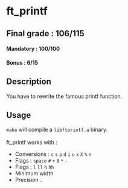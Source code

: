 # ft_printf

## Final grade : 106/115

#### Mandatory : 100/100
#### Bonus : 6/15

## Description

You have to rewrite the famous printf function. <br>

## Usage

``make`` will compile a ``libftprintf.a`` binary.
<br><br>
ft_printf works with :
* Conversions : ``c`` ``s`` ``p`` ``d`` ``i`` ``u`` ``x`` ``X`` ``%`` ``n``
* Flags : ``space`` ``#`` ``+`` ``0`` ``*`` ``-``
* Flags : ``l`` ``ll`` ``h`` ``hh``
* Minimum width
* Precision ``.``

